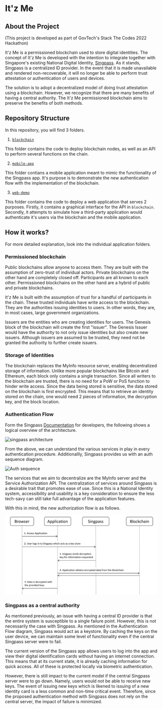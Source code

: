 # It'z Me

## About the Project

(This project is developed as part of GovTech's Stack The Codes 2022 Hackathon)

It'z Me is a permissioned blockchain used to store digital identities. The concept of It'z Me is developed with the intention to integrate together with Singapore's existing National Digital Identity, [Singpass](https://www.singpass.gov.sg/main/singpass-our-ndi). As it stands, Singpass is a centralized ID provider. In the event that it is made unavailable and rendered non-recoverable, it will no longer be able to perform trust attestation or authentication of users and devices. 

The solution is to adopt a decentralized model of doing trust attestation using a blockchain. However, we recognize that there are many benefits of having a central authority. The It'z Me permissioned blockchain aims to preserve the benefits of both methods. 

## Repository Structure

In this repository, you will find 3 folders. 

1. [`blockchain`](blockchain/)

This folder contains the code to deploy blockchain nodes, as well as an API to perform several functions on the chain. 

2. [`mobile-app`](mobile-app/)

This folder contians a mobile application meant to mimic the functionality of the Singpass app. It's purpose is to demonstrate the new authentication flow with the implementation of the blockchain. 

3. [`web-demo`](web-demo/)

This folder contains the code to deploy a web application that serves 2 purposes. Firstly, it contains a graphical interface for the API in `blockchain`. Secondly, it attempts to simulate how a third-party application would authenticate it's users via the blockchain and the mobile application. 

## How it works?

For more detailed explanation, look into the individual application folders. 

### Permissioned blockchain

Public blockchains allow anyone to access them. They are built with the assumption of zero-trust of individual actors. Private blockchains on the other hand are completely closed off. Participants are all known to each other. Permissioned blockchains on the other hand are a hybrid of public and private blockchains. 

It'z Me is built with the assumption of trust for a handful of participants in the chain. These trusted individuals have write access to the blockchain. They are the authorities issuing identities to users. In other words, they are, in most cases, large government organizations. 

Issuers are the entities who are creating identities for users. The Genesis block of the blockchain will create the first "issuer". The Genesis Issuer would have the authority to not only issue identities but also create new issuers. Although issuers are assumed to be trusted, they need not be granted the authority to further create issuers. 

### Storage of Identities

The blockchain replaces the MyInfo resource server, enabling decentralized storage of information. Unlike more popular blockchains like Bitcoin and Ethereum, each block only contains a single transaction. Since all writers to the blockchain are trusted, there is no need for a PoW or PoS function to hinder write access. Since the data being stored is sensitive, the data stored on the blockchain is first encrypted. This means that to retrieve an identity stored on the chain, one would need 2 pieces of information, the decryption key, and the block location. 

### Authentication Flow

Form the Singpass [Documentation](https://api.singpass.gov.sg/library/myinfo/developers/overview) for developers, the following shows a logical overview of the architecture.

![singpass architecture](https://public.cloud.myinfo.gov.sg/images/myinfo-rebrand-overview.png)

From the above, we can understand the various services in play in every authentication procedure. Additionallly, Singpass provides us with an auth sequence diagram. 

![Auth sequence](https://public.cloud.myinfo.gov.sg/images/myinfo-rebrand-sequence-diagram.png)

The services that we aim to decentralize are the MyInfo server and the Service Authorization API. The centralization of services around Singpass is a desirable trait that promotes ease of use. Since this is a National Identity system, accessibility and usability is a key consideration to ensure the less tech-savy can still take full advantage of the application features. 

With this in mind, the new authorization flow is as follows. 

![new auth flow](newAuthFlow.png)

### Singpass as a central authority

As mentioned previously, an issue with having a central ID provider is that the entire system is susceptible to a single failure point. However, this is not necessarily the case with Singpass. As mentioned in the Authentication Flow diagram, Singpass would act as a keystore. By caching the keys on the user device, we can maintain some level of functionality even if the central Singpass server were to fail. 

The current version of the Singpass app allows users to log into the app and view their digital identification cards without having an internet connection. This means that at its current state, it is already caching information for quick access. All of these is protected locally via biometric authentication. 

However, there is still impact to the current model if the central Singpass server were to go down. Namely, users would not be able to receive new keys. The event of issuing new keys which is likened to issuing of a new identity card is a less common and non-time critical event. Therefore, since the proposed authentication method with Singpass does not rely on the central server, the impact of failure is minimized. 



